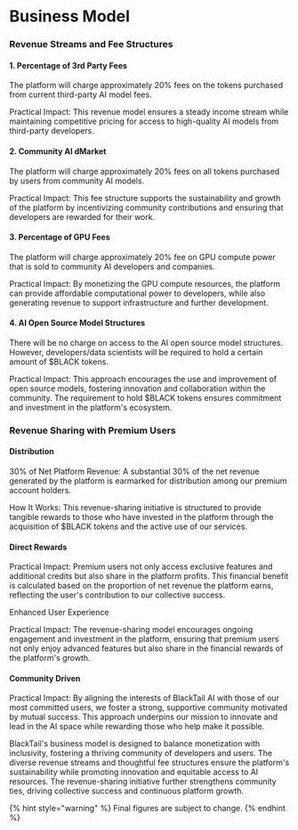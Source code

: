 # Business Model

### Revenue Streams and Fee Structures <a href="#id-1opuj5n" id="id-1opuj5n"></a>

#### 1. Percentage of 3rd Party Fees <a href="#id-48pi1tg" id="id-48pi1tg"></a>

The platform will charge approximately 20% fees on the tokens purchased from current third-party AI model fees.

&#x20;

Practical Impact: This revenue model ensures a steady income stream while maintaining competitive pricing for access to high-quality AI models from third-party developers.

&#x20;

#### 2. Community AI dMarket <a href="#id-2nusc19" id="id-2nusc19"></a>

The platform will charge approximately 20% fees on all tokens purchased by users from community AI models.

&#x20;

Practical Impact: This fee structure supports the sustainability and growth of the platform by incentivizing community contributions and ensuring that developers are rewarded for their work.

&#x20;

#### 3. Percentage of GPU Fees <a href="#id-1302m92" id="id-1302m92"></a>

The platform will charge approximately 20% fee on GPU compute power that is sold to community AI developers and companies.

Practical Impact: By monetizing the GPU compute resources, the platform can provide affordable computational power to developers, while also generating revenue to support infrastructure and further development.

&#x20;

#### 4. AI Open Source Model Structures <a href="#id-3mzq4wv" id="id-3mzq4wv"></a>

There will be no charge on access to the AI open source model structures. However, developers/data scientists will be required to hold a certain amount of $BLACK tokens.

&#x20;

Practical Impact: This approach encourages the use and improvement of open source models, fostering innovation and collaboration within the community. The requirement to hold $BLACK tokens ensures commitment and investment in the platform's ecosystem.

&#x20;

### Revenue Sharing with Premium Users <a href="#id-2250f4o" id="id-2250f4o"></a>

#### Distribution <a href="#haapch" id="haapch"></a>

30% of Net Platform Revenue: A substantial 30% of the net revenue generated by the platform is earmarked for distribution among our premium account holders.

&#x20;

How It Works: This revenue-sharing initiative is structured to provide tangible rewards to those who have invested in the platform through the acquisition of $BLACK tokens and the active use of our services.

&#x20;

#### Direct Rewards <a href="#id-319y80a" id="id-319y80a"></a>

Practical Impact: Premium users not only access exclusive features and additional credits but also share in the platform profits. This financial benefit is calculated based on the proportion of net revenue the platform earns, reflecting the user's contribution to our collective success.

&#x20;

Enhanced User Experience

Practical Impact: The revenue-sharing model encourages ongoing engagement and investment in the platform, ensuring that premium users not only enjoy advanced features but also share in the financial rewards of the platform's growth.

&#x20;

#### Community Driven <a href="#id-1gf8i83" id="id-1gf8i83"></a>

Practical Impact: By aligning the interests of BlackTail AI with those of our most committed users, we foster a strong, supportive community motivated by mutual success. This approach underpins our mission to innovate and lead in the AI space while rewarding those who help make it possible.

&#x20;

BlackTail's business model is designed to balance monetization with inclusivity, fostering a thriving community of developers and users. The diverse revenue streams and thoughtful fee structures ensure the platform's sustainability while promoting innovation and equitable access to AI resources. The revenue-sharing initiative further strengthens community ties, driving collective success and continuous platform growth.



{% hint style="warning" %}
Final figures are subject to change.
{% endhint %}
